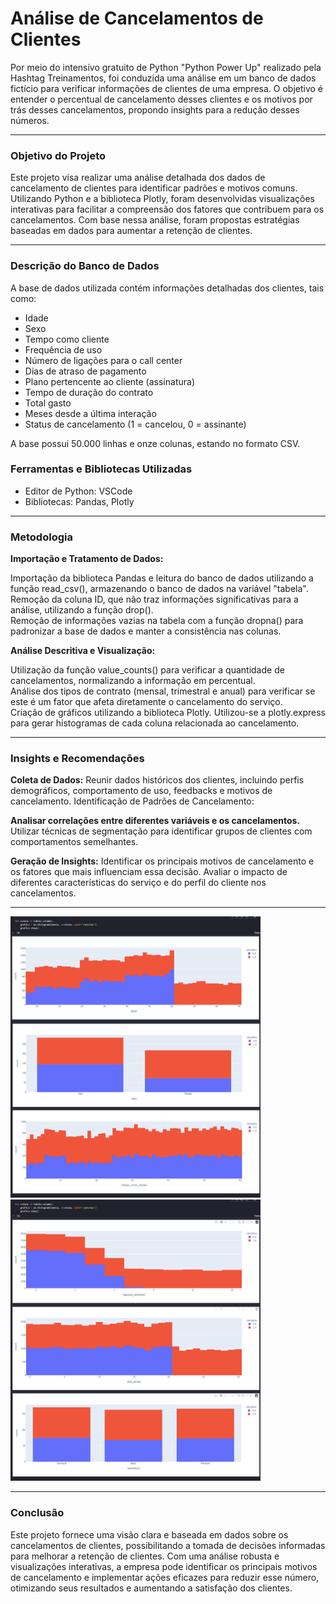 # Análise de Cancelamentos de Clientes

Por meio do intensivo gratuito de Python "Python Power Up" realizado pela Hashtag Treinamentos, foi conduzida uma análise em um banco de dados fictício para verificar informações de clientes de uma empresa. O objetivo é entender o percentual de cancelamento desses clientes e os motivos por trás desses cancelamentos, propondo insights para a redução desses números.

---


### Objetivo do Projeto

Este projeto visa realizar uma análise detalhada dos dados de cancelamento de clientes para identificar padrões e motivos comuns. Utilizando Python e a biblioteca Plotly, foram desenvolvidas visualizações interativas para facilitar a compreensão dos fatores que contribuem para os cancelamentos. Com base nessa análise, foram propostas estratégias baseadas em dados para aumentar a retenção de clientes.

---

### Descrição do Banco de Dados

A base de dados utilizada contém informações detalhadas dos clientes, tais como:

* Idade
* Sexo
* Tempo como cliente
* Frequência de uso
* Número de ligações para o call center
* Dias de atraso de pagamento
* Plano pertencente ao cliente (assinatura)
* Tempo de duração do contrato
* Total gasto
* Meses desde a última interação
* Status de cancelamento (1 = cancelou, 0 = assinante)
  
A base possui 50.000 linhas e onze colunas, estando no formato CSV.

### Ferramentas e Bibliotecas Utilizadas

* Editor de Python: VSCode
* Bibliotecas: Pandas, Plotly

 ---
 
 ### Metodologia
 
 **Importação e Tratamento de Dados:**

Importação da biblioteca Pandas e leitura do banco de dados utilizando a função read_csv(), armazenando o banco de dados na variável "tabela". <br>
Remoção da coluna ID, que não traz informações significativas para a análise, utilizando a função drop(). <br>
Remoção de informações vazias na tabela com a função dropna() para padronizar a base de dados e manter a consistência nas colunas.<br>

**Análise Descritiva e Visualização:**

Utilização da função value_counts() para verificar a quantidade de cancelamentos, normalizando a informação em percentual.<br>
Análise dos tipos de contrato (mensal, trimestral e anual) para verificar se este é um fator que afeta diretamente o cancelamento do serviço.<br>
Criação de gráficos utilizando a biblioteca Plotly. Utilizou-se a plotly.express para gerar histogramas de cada coluna relacionada ao cancelamento.<br>

---

### Insights e Recomendações

**Coleta de Dados:**
Reunir dados históricos dos clientes, incluindo perfis demográficos, comportamento de uso, feedbacks e motivos de cancelamento.
Identificação de Padrões de Cancelamento:

**Analisar correlações entre diferentes variáveis e os cancelamentos.**
Utilizar técnicas de segmentação para identificar grupos de clientes com comportamentos semelhantes.

**Geração de Insights:**
Identificar os principais motivos de cancelamento e os fatores que mais influenciam essa decisão.
Avaliar o impacto de diferentes características do serviço e do perfil do cliente nos cancelamentos.

---

<img src="https://github.com/LeticiaLavieri/Projeto-de-analise-de-Cancelamento-de-Clientes/blob/main/Graficos/Sexo%20-%20tempo%20como%20cliente%20-%20Idade.png?raw=true" width="400" height="450"><img src="https://github.com/LeticiaLavieri/Projeto-de-analise-de-Cancelamento-de-Clientes/blob/main/Graficos/assinatura%20-%20dias%20atraso-%20ligacoes.png?raw=true" width="400" height="450">

---

### Conclusão

Este projeto fornece uma visão clara e baseada em dados sobre os cancelamentos de clientes, possibilitando a tomada de decisões informadas para melhorar a retenção de clientes. Com uma análise robusta e visualizações interativas, a empresa pode identificar os principais motivos de cancelamento e implementar ações eficazes para reduzir esse número, otimizando seus resultados e aumentando a satisfação dos clientes.
